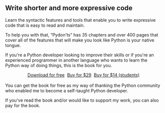 ## Write shorter and more expressive code

Learn the syntactic features and tools that enable you to write expressive code that is easy to read and maintain.

To help you with that, “Pydon'ts” has 35 chapters and over 400 pages that cover all of the features that will make you look like Python is your native tongue.

If you're a Python developer looking to improve their skills or if you're an experienced programmer in another language who wants to learn the Python way of doing things, this is the book for you.

<div style="display:flex; justify-content:center;">
<a href="https://gumroad.com/l/pydonts?variant=Free%20for%20ever%20%F0%9F%92%B8&wanted=true" target="_blank" class="btn" style="margin: 0 .3em 0 .3em;">Download for free</a>
<a href="https://gumroad.com/l/pydonts?variant=Full%20price%20%F0%9F%93%99&wanted=true" target="_blank" class="btn" style="margin: 0 .3em 0 .3em;">Buy for $29</a>
<a href="https://gumroad.com/l/pydonts?variant=Student%20discount%20%F0%9F%8E%93&wanted=true" target="_blank" class="btn" style="margin: 0 .3em 0 .3em;">Buy for $14 (students)</a>
</div>
<br />
You can get the book for free as my way of thanking the Python community who enabled me to become a self-taught Python developer.

If you've read the book and/or would like to support my work, you can also pay for the book.
